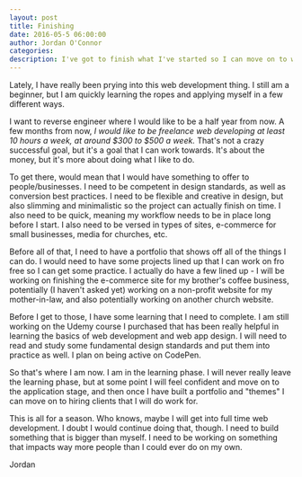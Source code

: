 ```yaml
---
layout: post
title: Finishing  
date: 2016-05-5 06:00:00
author: Jordan O'Connor
categories:
description: I've got to finish what I've started so I can move on to what I want to start
---
```


Lately, I have really been prying into this web development thing. I still am a beginner,
but I am quickly learning the ropes and applying myself in a few different ways.

I want to reverse engineer where I would like to be a half year from now. A few
months from now, *I would like to be freelance web developing at least 10 hours a week,
at around $300 to $500 a week.* That's not a crazy successful goal, but it's a goal that
I can work towards. It's about the money, but it's more about doing what I like to do.

To get there, would mean that I would have something to offer to people/businesses.
I need to be competent in design standards, as well as conversion best practices. I
need to be flexible and creative in design, but also slimming and minimalistic so the
project can actually finish on time. I also need to be quick, meaning my workflow needs
to be in place long before I start. I also need to be versed in types of sites,
e-commerce for small businesses, media for churches, etc.

Before all of that, I need to have a portfolio that shows off all of the things I can
do. I would need to have some projects lined up that I can work on fro free so I can
get some practice. I actually do have a few lined up - I will be working on finishing the
e-commerce site for my brother's coffee business, potentially (I haven't asked yet) working
on a non-profit website for my mother-in-law, and also potentially working on another church
website.

Before I get to those, I have some learning that I need to complete. I am still working
on the Udemy course I purchased that has been really helpful in learning the basics of
web development and web app design. I will need to read and study some fundamental
design standards and put them into practice as well. I plan on being active on CodePen.

So that's where I am now. I am in the learning phase. I will never really leave the
learning phase, but at some point I will feel confident and move on to the application
stage, and then once I have built a portfolio and "themes" I can move on to hiring
clients that I will do work for.

This is all for a season. Who knows, maybe I will get into full time web development.
I doubt I would continue doing that, though. I need to build something that is bigger than
myself. I need to be working on something that impacts way more people than I
could ever do on my own.

Jordan
